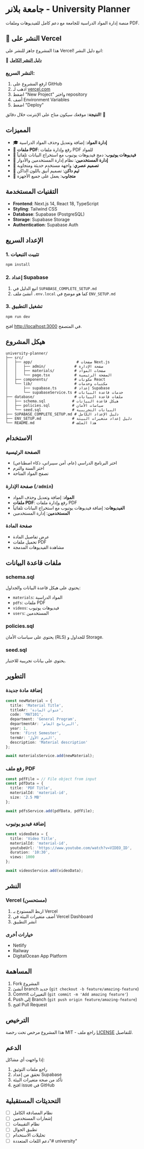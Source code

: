 # جامعة بلانر - University Planner

منصة إدارة المواد الدراسية للجامعة مع دعم كامل للفيديوهات وملفات PDF.

## 🚀 النشر على Vercel

هذا المشروع جاهز للنشر على Vercel! اتبع دليل النشر:

📖 **[دليل النشر الكامل](VERCEL_DEPLOYMENT_GUIDE.md)**

### النشر السريع:
1. ارفع المشروع على GitHub
2. اذهب لـ [vercel.com](https://vercel.com)
3. اضغط "New Project" واختر repository
4. أضف Environment Variables
5. اضغط "Deploy"

**النتيجة:** موقعك سيكون متاح على الإنترنت خلال دقائق! 🎉

## المميزات

- 🎓 **إدارة المواد**: إضافة وتعديل وحذف المواد الدراسية
- 📄 **ملفات PDF**: رفع وإدارة ملفات PDF للمواد
- 🎥 **فيديوهات يوتيوب**: دمج فيديوهات يوتيوب مع استخراج البيانات تلقائياً
- 👥 **إدارة المستخدمين**: نظام إدارة المستخدمين والأدوار
- 🎨 **تصميم عصري**: واجهة مستخدم حديثة ومتجاوبة
- 🌙 **ثيم داكن**: تصميم أنيق باللون الداكن
- 📱 **متجاوب**: يعمل على جميع الأجهزة

## التقنيات المستخدمة

- **Frontend**: Next.js 14, React 18, TypeScript
- **Styling**: Tailwind CSS
- **Database**: Supabase (PostgreSQL)
- **Storage**: Supabase Storage
- **Authentication**: Supabase Auth

## الإعداد السريع

### 1. تثبيت التبعيات
```bash
npm install
```

### 2. إعداد Supabase
1. اتبع الدليل في `SUPABASE_COMPLETE_SETUP.md`
2. أنشئ ملف `.env.local` كما هو موضح في `ENV_SETUP.md`

### 3. تشغيل التطبيق
```bash
npm run dev
```

افتح [http://localhost:3000](http://localhost:3000) في المتصفح.

## هيكل المشروع

```
university-planner/
├── src/
│   ├── app/                    # صفحات Next.js
│   │   ├── admin/             # صفحة الإدارة
│   │   ├── materials/         # صفحات المواد
│   │   └── page.tsx           # الصفحة الرئيسية
│   ├── components/            # مكونات React
│   └── lib/                   # مكتبات وخدمات
│       ├── supabase.ts        # إعداد Supabase
│       └── supabaseService.ts # خدمات قاعدة البيانات
├── database/                  # ملفات قاعدة البيانات
│   ├── schema.sql            # هيكل قاعدة البيانات
│   ├── policies.sql          # سياسات الأمان
│   └── seed.sql              # البيانات التجريبية
├── SUPABASE_COMPLETE_SETUP.md # دليل الإعداد الكامل
├── ENV_SETUP.md              # دليل إعداد متغيرات البيئة
└── README.md                 # هذا الملف
```

## الاستخدام

### الصفحة الرئيسية
- اختر البرنامج الدراسي (عام، أمن سيبراني، ذكاء اصطناعي)
- اختر السنة والترم
- تصفح المواد المتاحة

### صفحة الإدارة (`/admin`)
- **المواد**: إضافة وتعديل وحذف المواد
- **ملفات PDF**: رفع وإدارة ملفات PDF
- **الفيديوهات**: إضافة فيديوهات يوتيوب مع استخراج البيانات تلقائياً
- **المستخدمين**: إدارة المستخدمين

### صفحة المادة
- عرض تفاصيل المادة
- تحميل ملفات PDF
- مشاهدة الفيديوهات المدمجة

## ملفات قاعدة البيانات

### schema.sql
يحتوي على هيكل قاعدة البيانات والجداول:
- `materials`: المواد الدراسية
- `pdfs`: ملفات PDF
- `videos`: فيديوهات يوتيوب
- `users`: المستخدمين

### policies.sql
يحتوي على سياسات الأمان (RLS) للجداول و Storage.

### seed.sql
يحتوي على بيانات تجريبية للاختبار.

## التطوير

### إضافة مادة جديدة
```typescript
const newMaterial = {
  title: 'Material Title',
  titleAr: 'عنوان المادة',
  code: 'MAT101',
  department: 'General Program',
  departmentAr: 'البرنامج العام',
  year: 1,
  term: 'First Semester',
  termAr: 'الترم الأول',
  description: 'Material description'
};

await materialsService.add(newMaterial);
```

### رفع ملف PDF
```typescript
const pdfFile = // File object from input
const pdfData = {
  title: 'PDF Title',
  materialId: 'material-id',
  size: '2.5 MB'
};

await pdfsService.add(pdfData, pdfFile);
```

### إضافة فيديو يوتيوب
```typescript
const videoData = {
  title: 'Video Title',
  materialId: 'material-id',
  youtubeUrl: 'https://www.youtube.com/watch?v=VIDEO_ID',
  duration: '10:30',
  views: 1000
};

await videosService.add(videoData);
```

## النشر

### Vercel (مستحسن)
1. اربط المستودع بـ Vercel
2. أضف متغيرات البيئة في Vercel Dashboard
3. انشر التطبيق

### خيارات أخرى
- Netlify
- Railway
- DigitalOcean App Platform

## المساهمة

1. Fork المشروع
2. أنشئ branch جديد (`git checkout -b feature/amazing-feature`)
3. Commit التغييرات (`git commit -m 'Add amazing feature'`)
4. Push إلى Branch (`git push origin feature/amazing-feature`)
5. افتح Pull Request

## الترخيص

هذا المشروع مرخص تحت رخصة MIT - راجع ملف [LICENSE](LICENSE) للتفاصيل.

## الدعم

إذا واجهت أي مشاكل:
1. راجع ملفات التوثيق
2. تحقق من إعداد Supabase
3. تأكد من صحة متغيرات البيئة
4. افتح issue في GitHub

## التحديثات المستقبلية

- [ ] نظام المصادقة الكامل
- [ ] إشعارات المستخدمين
- [ ] نظام التقييمات
- [ ] تطبيق الجوال
- [ ] تحليلات الاستخدام
- [ ] دعم اللغات المتعددة"# university" 
